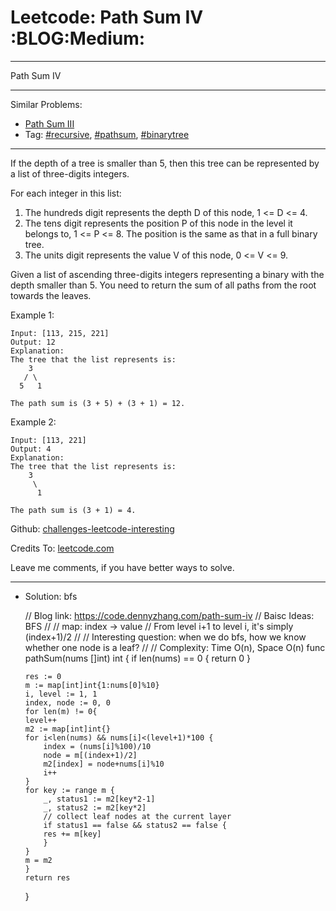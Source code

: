 
# Leetcode: Path Sum IV     :BLOG:Medium:

---

Path Sum IV  

---

Similar Problems:  

-   [Path Sum III](https://code.dennyzhang.com/path-sum-iii)
-   Tag: [#recursive](https://code.dennyzhang.com/tag/recursive), [#pathsum](https://code.dennyzhang.com/tag/pathsum), [#binarytree](https://code.dennyzhang.com/tag/binarytree)

---

If the depth of a tree is smaller than 5, then this tree can be represented by a list of three-digits integers.  

For each integer in this list:  

1.  The hundreds digit represents the depth D of this node, 1 <= D <= 4.
2.  The tens digit represents the position P of this node in the level it belongs to, 1 <= P <= 8. The position is the same as that in a full binary tree.
3.  The units digit represents the value V of this node, 0 <= V <= 9.

Given a list of ascending three-digits integers representing a binary with the depth smaller than 5. You need to return the sum of all paths from the root towards the leaves.  

Example 1:  

    Input: [113, 215, 221]
    Output: 12
    Explanation: 
    The tree that the list represents is:
        3
       / \
      5   1
    
    The path sum is (3 + 5) + (3 + 1) = 12.

Example 2:  

    Input: [113, 221]
    Output: 4
    Explanation: 
    The tree that the list represents is: 
        3
         \
          1
    
    The path sum is (3 + 1) = 4.

Github: [challenges-leetcode-interesting](https://github.com/DennyZhang/challenges-leetcode-interesting/tree/master/problems/path-sum-iv)  

Credits To: [leetcode.com](https://leetcode.com/problems/path-sum-iv/description/)  

Leave me comments, if you have better ways to solve.  

---

-   Solution: bfs

    // Blog link: https://code.dennyzhang.com/path-sum-iv
    // Baisc Ideas: BFS
    //
    // map: index -> value
    // From level i+1 to level i, it's simply (index+1)/2
    //
    // Interesting question: when we do bfs, how we know whether one node is a leaf?
    //
    // Complexity: Time O(n), Space O(n)
    func pathSum(nums []int) int {
        if len(nums) == 0 { return 0 }
    
        res := 0
        m := map[int]int{1:nums[0]%10}
        i, level := 1, 1
        index, node := 0, 0
        for len(m) != 0{
    	level++
    	m2 := map[int]int{}
    	for i<len(nums) && nums[i]<(level+1)*100 {
    	    index = (nums[i]%100)/10
    	    node = m[(index+1)/2]
    	    m2[index] = node+nums[i]%10
    	    i++
    	}
    	for key := range m {
    	    _, status1 := m2[key*2-1]
    	    _, status2 := m2[key*2]
    	    // collect leaf nodes at the current layer
    	    if status1 == false && status2 == false {
    		res += m[key]
    	    }
    	}
    	m = m2
        }
        return res
    }


